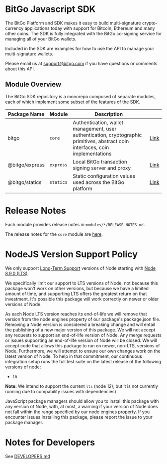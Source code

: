 # BitGo Javascript SDK

The BitGo Platform and SDK makes it easy to build multi-signature crypto-currency applications today with support for Bitcoin, Ethereum and many other coins.
The SDK is fully integrated with the BitGo co-signing service for managing all of your BitGo wallets.

Included in the SDK are examples for how to use the API to manage your multi-signature wallets.

Please email us at support@bitgo.com if you have questions or comments about this API.

## Module Overview

The BitGo SDK repository is a monorepo composed of separate modules, each of which implement some subset of the features of the SDK.

| Package Name | Module | Description | |
| --- | --- | --- | --- |
| bitgo | `core` | Authentication, wallet management, user authentication, cryptographic primitives, abstract coin interfaces, coin implementations | [Link](https://github.com/BitGo/BitGoJS/tree/master/modules/core) |
| @bitgo/express | `express` | Local BitGo transaction signing server and proxy | [Link](https://github.com/BitGo/BitGoJS/tree/master/modules/express) |
| @bitgo/statics | `statics` | Static configuration values used across the BitGo platform | [Link](https://github.com/BitGo/BitGoJS/tree/master/modules/statics) |

# Release Notes

Each module provides release notes in `modules/*/RELEASE_NOTES.md`.

The release notes for the `core` module are [here](https://github.com/BitGo/BitGoJS/blob/master/modules/core/RELEASE_NOTES.md).

# NodeJS Version Support Policy

We only support [Long-Term Support](https://github.com/nodejs/Release) versions
of Node starting with [Node 8.9.0 (LTS)](https://nodejs.org/en/blog/release/v8.9.0).

We specifically limit our support to LTS versions of Node, not because this
package won't work on other versions, but because we have a limited amount of
time, and supporting LTS offers the greatest return on that investment. It's
possible this package will work correctly on newer or older versions of Node.

As each Node LTS version reaches its end-of-life we will remove that version
from the node engines property of our package's package.json file.  Removing a
Node version is considered a breaking change and will entail the publishing of
a new major version of this package. We will not accept any requests to support
an end-of-life version of Node. Any merge requests or issues supporting an
end-of-life version of Node will be closed. We will accept code that allows
this package to run on newer, non-LTS, versions of Node.  Furthermore, we will
attempt to ensure our own changes work on the latest version of Node. To help
in that commitment, our continuous integration setup runs the full test suite
on the latest release of the following versions of node:

* `10`

**Note:** We intend to support the current `lts` (node 12), but it is not currently running due to compability issues with dependencies)

JavaScript package managers should allow you to install this package with any
version of Node, with, at most, a warning if your version of Node does not fall
within the range specified by our node engines property. If you encounter
issues installing this package, please report the issue to your package
manager.

# Notes for Developers

See [DEVELOPERS.md](https://github.com/BitGo/BitGoJS/blob/master/DEVELOPERS.md)


